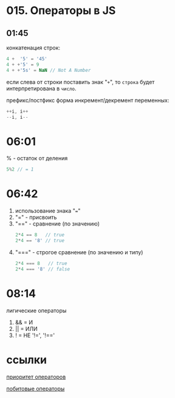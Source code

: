 # 015. Операторы в JS

## 01:45
конкатенация строк:
```javascript
4 +  '5' = '45'
4 + +'5' = 9
4 + +'5s' = NaN // Not A Number
````
если слева от строки поставить знак "`+`", то `строка` будет интерпретирована в `число`.

префикс/постфикс форма инкремент/декремент переменных:
```javascript
++i, i++
--i, i--
````
	
# 06:01
% - остаток от деления 
```javascript
5%2 // = 1
````

# 06:42
1. использование знака "`=`"
1.	"=" - присвоить 
1.	"==" - сравнение (по значению)
	```javascript
	2*4 == 8   // true
	2*4 == '8' // true
	````
1.	"===" - строгое сравнение (по значению и типу)
	```javascript
	2*4 === 8   // true
	2*4 === '8' // false
	````
# 08:14
лигические операторы
1.	&& = И
1.	|| = ИЛИ
1.	!  = НЕ '!=', '!=='

# ссылки
[приоритет операторов](https://developer.mozilla.org/ru/docs/Web/JavaScript/Reference/Operators/Operator_Precedence#Table)

[побитовые операторы](https://learn.javascript.ru/bitwise-operators)
